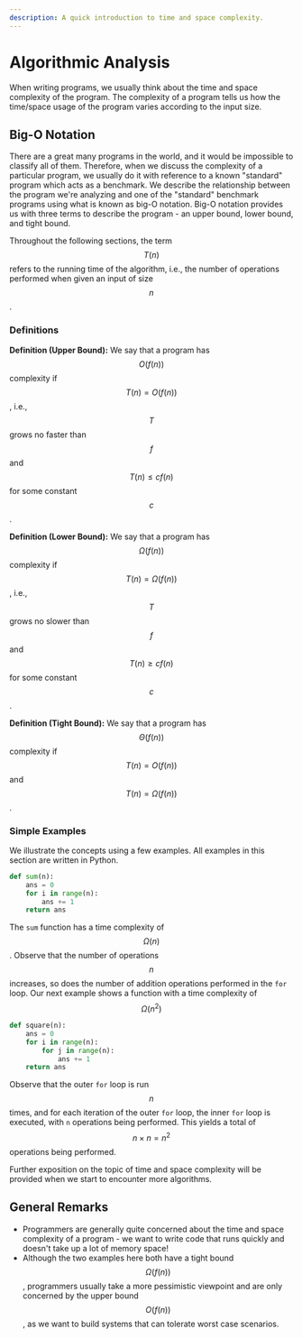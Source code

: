 ```yaml
---
description: A quick introduction to time and space complexity.
---
```


# Algorithmic Analysis

When writing programs, we usually think about the time and space complexity of the program. The complexity of a program tells us how the time/space usage of the program varies according to the input size.

## Big-O Notation

There are a great many programs in the world, and it would be impossible to classify all of them. Therefore, when we discuss the complexity of a particular program, we usually do it with reference to a known "standard" program which acts as a benchmark. We describe the relationship between the program we're analyzing and one of the "standard" benchmark programs using what is known as big-O notation. Big-O notation provides us with three terms to describe the program - an upper bound, lower bound, and tight bound.

Throughout the following sections, the term $$T(n)$$refers to the running time of the algorithm, i.e., the number of operations performed when given an input of size $$n$$.

### Definitions

**Definition (Upper Bound):** We say that a program has $$O(f(n))$$ complexity if $$T(n)=O(f(n))$$, i.e., $$T$$ grows no faster than $$f$$ and $$T(n)\leq cf(n)$$ for some constant $$c$$.

**Definition (Lower Bound):** We say that a program has $$\Omega(f(n))$$ complexity if $$T(n)=\Omega(f(n))$$, i.e., $$T$$ grows no slower than $$f$$ and $$T(n)\geq cf(n)$$ for some constant $$c$$.

**Definition (Tight Bound):** We say that a program has $$\Theta(f(n))$$ complexity if $$T(n)=O(f(n))$$ and $$T(n)=\Omega(f(n))$$.

### Simple Examples

We illustrate the concepts using a few examples. All examples in this section are written in Python.

```python
def sum(n):
    ans = 0
    for i in range(n):
        ans += 1
    return ans
```

The `sum` function has a time complexity of $$\Omega(n)$$. Observe that the number of operations $$n$$ increases, so does the number of addition operations performed in the `for` loop. Our next example shows a function with a time complexity of $$\Omega(n^2)$$

```python
def square(n):
    ans = 0
    for i in range(n):
        for j in range(n):
            ans += 1
    return ans
```

Observe that the outer `for` loop is run $$n$$ times, and for each iteration of the outer `for` loop, the inner `for` loop is executed, with `n` operations being performed. This yields a total of $$n\times n=n^2$$ operations being performed.

Further exposition on the topic of time and space complexity will be provided when we start to encounter more algorithms.

## General Remarks

* Programmers are generally quite concerned about the time and space complexity of a program - we want to write code that runs quickly and doesn't take up a lot of memory space!
* Although the two examples here both have a tight bound $$\Omega(f(n))$$, programmers usually take a more pessimistic viewpoint and are only concerned by the upper bound $$O(f(n))$$, as we want to build systems that can tolerate worst case scenarios.


